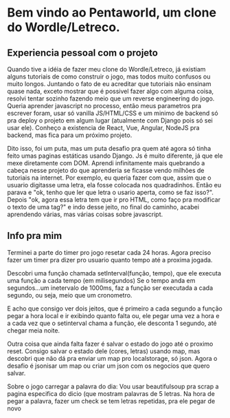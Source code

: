 # Bem vindo ao Pentaworld, um clone do Wordle/Letreco. 

## Experiencia pessoal com o projeto

Quando tive a idéia de fazer meu clone do Wordle/Letreco, já existiam alguns tutoriais de como construir o jogo, mas todos muito confusos ou muito longos. Juntando o fato de eu acreditar que tutoriais não ensinam quase nada, exceto mostrar que é possivel fazer algo com alguma coisa, resolvi tentar sozinho fazendo meio que um reverse engineering do jogo. Queria aprender javascript no processo, então meus parametros pra escrever foram, usar só vanilla JS/HTML/CSS e um minimo de backend só pra deploy o projeto em algum lugar (atualmente com Django pois só sei usar ele). Conheço a existencia de React, Vue, Angular, NodeJS pra backend, mas fica para um próximo projeto.

Dito isso, foi um puta, mas um puta desafio pra quem até agora só tinha feito umas paginas estáticas usando Django. Js é muito diferente, já que ele mexe diretamente com DOM. Aprendi infinitamente mais quebrando a cabeça nesse projeto do que aprenderia se ficasse vendo milhões de tutoriais na internet. Por exemplo, eu queria fazer com que, assim que o usuario digitasse uma letra, ela fosse
colocada nos quadradinhos. Então eu parava e "ok, tenho que ler que letra o usario aperta, como se faz isso?". Depois "ok, agora essa letra tem que ir pro HTML, como faço pra modificar o texto de uma tag?" e indo desse jeito, no final do caminho, acabei aprendendo várias, mas várias coisas sobre javascript.


## Info pra mim

Terminei a parte do timer pro jogo resetar cada 24 horas. 
Agora preciso fazer um timer pra dizer pro usuario quanto tempo até a proxima jogada.

Descobri uma função chamada setInterval(função, tempo), que ele executa uma função a cada tempo (em milisegundos)
Se o tempo anda em segundos...um inetervalo de 1000ms, faz a função ser executada a cada segundo, ou seja, meio que
um cronometro.

E acho que consigo ver dois jeitos, que é primeiro a cada segundo a função pegar a hora local e ir exibindo quanto falta ou, ele pegar
uma vez a hora e a cada vez que o setinterval chama a função, ele desconta 1 segundo, até chegar meia noite.

Outra coisa que ainda falta fazer é salvar o estado do jogo até o proximo reset. Consigo salvar o estado dele (cores, letras) usando map, mas descobri que não dá pra enviar um map pro localstorage, só json. Agora o desafio é jsonisar um map ou criar um json com os negocios que quero salvar.


Sobre o jogo carregar a palavra do dia: Vou usar beautifulsoup pra scrap a pagina especifica do dicio (que mostram palavras de 5 letras.
Na hora de pegar a palavra, fazer um check se tem letras repetidas, pra ele pegar de novo










